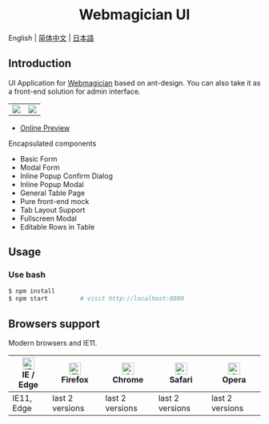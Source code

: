<h1 align="center">Webmagician UI</h1>

English | [简体中文](./README.zh-CN.md) | [日本語](./README.ja-JP.md)

## Introduction

UI Application for [Webmagician](https://github.com/Jkanon/webmagician) based on ant-design. You can also take it as a front-end solution for admin interface.

<table>
    <tr>
    <td><img src="https://s2.ax1x.com/2019/10/10/u7Rq0I.png"/></td>
    <td><img src="https://s2.ax1x.com/2019/10/19/KnsdmT.png"/></td>
    </tr>
</table>

- [Online Preview](https://jkanon.github.io/webmagician-ui)

Encapsulated components

- Basic Form
- Modal Form
- Inline Popup Confirm Dialog
- Inline Popup Modal
- General Table Page
- Pure front-end mock
- Tab Layout Support
- Fullscreen Modal
- Editable Rows in Table

## Usage

### Use bash

```bash
$ npm install
$ npm start         # visit http://localhost:8000
```

## Browsers support

Modern browsers and IE11.

| [<img src="https://raw.githubusercontent.com/alrra/browser-logos/master/src/edge/edge_48x48.png" alt="IE / Edge" width="24px" height="24px" />](http://godban.github.io/browsers-support-badges/)</br>IE / Edge | [<img src="https://raw.githubusercontent.com/alrra/browser-logos/master/src/firefox/firefox_48x48.png" alt="Firefox" width="24px" height="24px" />](http://godban.github.io/browsers-support-badges/)</br>Firefox | [<img src="https://raw.githubusercontent.com/alrra/browser-logos/master/src/chrome/chrome_48x48.png" alt="Chrome" width="24px" height="24px" />](http://godban.github.io/browsers-support-badges/)</br>Chrome | [<img src="https://raw.githubusercontent.com/alrra/browser-logos/master/src/safari/safari_48x48.png" alt="Safari" width="24px" height="24px" />](http://godban.github.io/browsers-support-badges/)</br>Safari | [<img src="https://raw.githubusercontent.com/alrra/browser-logos/master/src/opera/opera_48x48.png" alt="Opera" width="24px" height="24px" />](http://godban.github.io/browsers-support-badges/)</br>Opera |
| --- | --- | --- | --- | --- |
| IE11, Edge | last 2 versions | last 2 versions | last 2 versions | last 2 versions |
